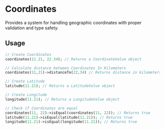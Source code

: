 # Coordinates

Provides a system for handling geographic coordinates with proper validation and type safety.

## Usage

```php
// Create Coordinates
coordinates(11.21, 22.34); // Returns a CoordinateValue object

// Calculate distance between Coordinates In Kilometers
coordinates(11,21)->distanceTo(22,34) // Returns distance in kilometers

// Create Latitude
latitude(11.21); // Returns a LatitudeValue object

// Create Longitude
longitude(11.21); // Returns a LongitudeValue object

// Check if Coordinates are equal
coordinates(11, 22)->isEqual(coordinates(11, 22)); // Returns true
latitude(11.21)->isEqual(latitude(11.21)); // Returns true
longitude(11.21)->isEqual(longitude(11.21)); // Returns true
```